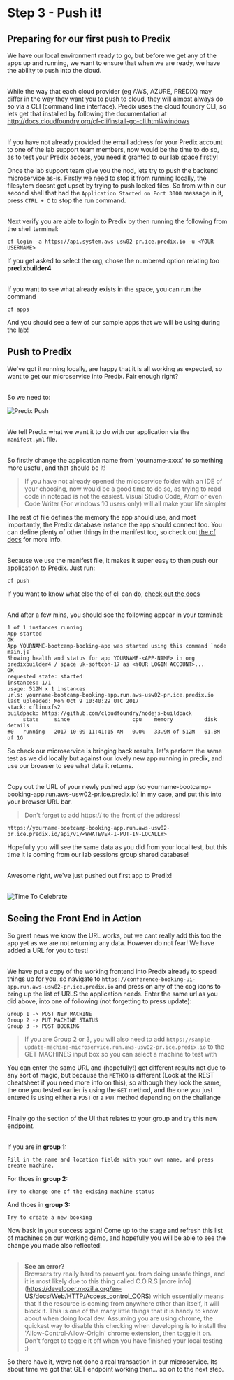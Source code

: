 # Step 3 - Push it!

## Preparing for our first push to Predix

We have our local environment ready to go, but before we get any of the apps up and running, we want to ensure that when we are ready, we have the ability to push into the cloud. <br/><br/>

While the way that each cloud provider (eg AWS, AZURE, PREDIX) may differ in the way they want you to push to cloud, they will almost always do so via a CLI (command line interface). Predix uses the cloud foundry CLI, so lets get that installed by following the documentation at http://docs.cloudfoundry.org/cf-cli/install-go-cli.html#windows <br/><br/>

If you have not already provided the email address for your Predix account to one of the lab support team members, now would be the time to do so, as to test your Predix access, you need it granted to our lab space firstly!

Once the lab support team give you the nod, lets try to push the backend microservice as-is. Firstly we need to stop it from running locally, the filesytem doesnt get upset by trying to push locked files. So from within our second shell that had the `Application Started on Port 3000` message in it, press `CTRL + C` to stop the run command.<br/><br/>

Next verify you are able to login to Predix by then running the following from the shell terminal:

```
cf login -a https://api.system.aws-usw02-pr.ice.predix.io -u <YOUR USERNAME>
```

If you get asked to select the org, chose the numbered option relating too <b>predixbuilder4</b><br/><br/>

If you want to see what already exists in the space, you can run the command

```
cf apps
```

And you should see a few of our sample apps that we will be using during the lab!


## Push to Predix

We've got it running locally, are happy that it is all working as expected, so want to get our microservice into Predix. Fair enough right?<br/><br/>

So we need to:

![Predix Push](https://memecrunch.com/meme/7CGL7/push-it-real-good/image.gif?w=400&c=1)
<br/><br/>

We tell Predix what we want it to do with our application via the `manifest.yml` file.<br/><br/>

So firstly change the application name from 'yourname-xxxx' to something more useful, and that should be it!

> If you have not already opened the micoservice folder with an IDE of your choosing, now would be a good time to do so, as trying to read code in notepad is not the easiest. Visual Studio Code, Atom or even Code Writer (For windows 10 users only) will all make your life simpler

The rest of file defines the memory the app should use, and most importantly, the Predix database instance the app should connect too. You can define plenty of other things in the manifest too, so check out [the cf docs](https://docs.cloudfoundry.org/devguide/deploy-apps/manifest.html) for more info.<br/><br/>

Because we use the manifest file, it makes it super easy to then push our application to Predix. Just run:
```
cf push
```

If you want to know what else the cf cli can do, [check out the docs](https://docs.cloudfoundry.org/cf-cli/cf-help.html)<br/><br/>

And after a few mins, you should see the following appear in your terminal:
```
1 of 1 instances running                                                                                                       
App started                                                                                                                                    
OK                                                                                                                                           
App YOURNAME-bootcamp-booking-app was started using this command `node main.js`                                                                                                   
Showing health and status for app YOURNAME-<APP-NAME> in org predixbuilder4 / space uk-softcon-17 as <YOUR LOGIN ACCOUNT>...         
OK                                                                                                                                                                  
requested state: started                                                                                                                       
instances: 1/1                                                                                                                                 
usage: 512M x 1 instances                                                                                                                      
urls: yourname-bootcamp-booking-app.run.aws-usw02-pr.ice.predix.io                                                                             
last uploaded: Mon Oct 9 10:40:29 UTC 2017                                                                                                     
stack: cflinuxfs2                                                                                                                              
buildpack: https://github.com/cloudfoundry/nodejs-buildpack                                                                                                                                                                                                            
     state     since                    cpu    memory          disk          details                                                           
#0   running   2017-10-09 11:41:15 AM   0.0%   33.9M of 512M   61.8M of 1G                                                                     
```

So check our microservice is bringing back results, let's perform the same test as we did locally but against our lovely new app running in predix, and use our browser to see what data it returns.<br/><br/>

Copy out the URL of your newly pushed app (so yourname-bootcamp-booking-app.run.aws-usw02-pr.ice.predix.io) in my case, and put this into your browser URL bar.

>Don't forget to add https:// to the front of the address!

```
https://yourname-bootcamp-booking-app.run.aws-usw02-pr.ice.predix.io/api/v1/<WHATEVER-I-PUT-IN-LOCALLY>
```

Hopefully you will see the same data as you did from your local test, but this time it is coming from our lab sessions group shared database! <br/><br/>

Awesome right, we've just pushed out first app to Predix!<br/><br/>

![Time To Celebrate](https://giphy.com/gifs/celebrate-DKnMqdm9i980E.gif)

## Seeing the Front End in Action

So great news we know the URL works, but we cant really add this too the app yet as we are not returning any data. However do not fear! We have added a URL for you to test!<br/><br/>

We have put a copy of the working frontend into Predix already to speed things up for you, so navigate to `https://conference-booking-ui-app.run.aws-usw02-pr.ice.predix.io` and press on any of the cog icons to bring up the list of URLS the application needs. Enter the same url as you did above, into one of following (not forgetting to press update):
```
Group 1 -> POST NEW MACHINE
Group 2 -> PUT MACHINE STATUS
Group 3 -> POST BOOKING

```
> If you are Group 2 or 3, you will also need to add `https://sample-update-machine-microservice.run.aws-usw02-pr.ice.predix.io` to the GET MACHINES input box so you can select a machine to test with


You can enter the same URL and (hopefully!) get different results not due to any sort of magic, but because the `METHOD` is different (Look at the REST cheatsheet if you need more info on this), so although they look the same, the one you tested earlier is using the `GET` method, and the one you just entered is using either a `POST` or a `PUT` method depending on the challange <br/><br/>

Finally go the section of the UI that relates to your group and try this new endpoint.<br/><br/>

If you are in <b>group 1:</b>
```
Fill in the name and location fields with your own name, and press create machine. 
```
For thoes in <b>group 2:</b>
```
Try to change one of the exising machine status 
```
And thoes in <b> group 3:</b>
```
Try to create a new booking
```
Now bask in your success again! Come up to the stage and refresh this list of machines on our working demo, and hopefully you will be able to see the change you made also reflected!<br/><br/>

><b>See an error?</b><br/>
>Browsers try really hard to prevent you from doing unsafe things, and it is most likely due to this
> thing called C.O.R.S [more info] (https://developer.mozilla.org/en-US/docs/Web/HTTP/Access_control_CORS) which essentially means that
> if the resource is coming from anywhere other than itself, it will block it. This is one of the many
> little things that it is handy to know about when doing local dev. Assuming you are using chrome,
> the quickest way to disable this checking when developing is to install the 'Allow-Control-Allow-Origin' chrome extension, then toggle it on. Don't forget to toggle it off when
> you have finished your local testing :)

So there have it, weve not done a real transaction in our microservice. Its about time we got that GET endpoint working then... so on to the next step.